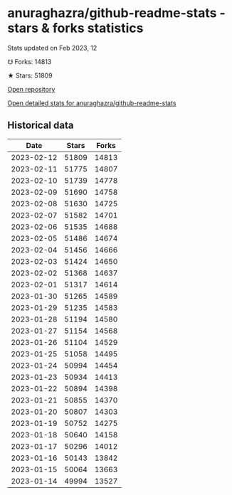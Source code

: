 # anuraghazra/github-readme-stats - stars & forks statistics

Stats updated on Feb 2023, 12

☋ Forks: 14813

★ Stars: 51809

[Open repository](https://github.com/anuraghazra/github-readme-stats)

[Open detailed stats for anuraghazra/github-readme-stats](https://reviewgithub.com/rep/anuraghazra/github-readme-stats)

## Historical data
| Date | Stars | Forks |
|------|-------|-------|
| 2023-02-12 | 51809 | 14813 | 
| 2023-02-11 | 51775 | 14807 | 
| 2023-02-10 | 51739 | 14778 | 
| 2023-02-09 | 51690 | 14758 | 
| 2023-02-08 | 51630 | 14725 | 
| 2023-02-07 | 51582 | 14701 | 
| 2023-02-06 | 51535 | 14688 | 
| 2023-02-05 | 51486 | 14674 | 
| 2023-02-04 | 51456 | 14666 | 
| 2023-02-03 | 51424 | 14650 | 
| 2023-02-02 | 51368 | 14637 | 
| 2023-02-01 | 51317 | 14614 | 
| 2023-01-30 | 51265 | 14589 | 
| 2023-01-29 | 51235 | 14583 | 
| 2023-01-28 | 51194 | 14580 | 
| 2023-01-27 | 51154 | 14568 | 
| 2023-01-26 | 51104 | 14529 | 
| 2023-01-25 | 51058 | 14495 | 
| 2023-01-24 | 50994 | 14454 | 
| 2023-01-23 | 50934 | 14413 | 
| 2023-01-22 | 50894 | 14398 | 
| 2023-01-21 | 50855 | 14370 | 
| 2023-01-20 | 50807 | 14303 | 
| 2023-01-19 | 50752 | 14275 | 
| 2023-01-18 | 50640 | 14158 | 
| 2023-01-17 | 50296 | 14012 | 
| 2023-01-16 | 50143 | 13842 | 
| 2023-01-15 | 50064 | 13663 | 
| 2023-01-14 | 49994 | 13527 | 

